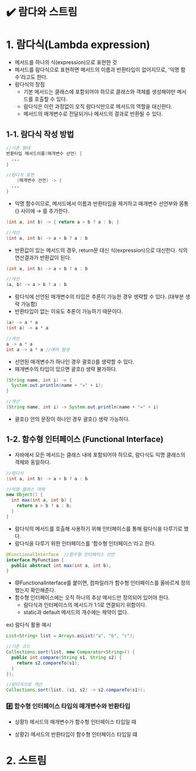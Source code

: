 # ✔️ 람다와 스트림

# 1. 람다식(Lambda expression)

- 메서드를 하나의 식(expression)으로 표현한 것
- 메서드를 람다식으로 표현하면 메서드의 이름과 반환타입이 없어지므로, '익명 함수'라고도 한다.
- 람다식의 장점
    - 기본 메서드는 클래스에 포함되어야 하므로 클래스와 객체를 생성해야만 메서드를 호출할 수 있다.
    - 람다식은 이런 과정없이 오직 람다식만으로 메서드의 역할을 대신한다.
    - 메서드의 매개변수로 전달되거나 메서드의 결과로 반환될 수 있다.
    
## 1-1. 람다식 작성 방법
```java
//기존 형태
반환타입 메서드이름(매개변수 선언) {
  ...  
}

//람다식 표현
    (매개변수 선언) -> {
  ...  
}
```
- 익명 함수이므로, 메서드에서 이름과 반환타입을 제거하고 매개변수 선언부와 몸통{} 사이에 → 를 추가한다.

```java
(int a, int b) -> { return a > b ? a : b; }

//개선
(int a, int b) -> a > b ? a : b
```
- 반환값이 있는 메서드의 경우, return문 대신 식(expression)으로 대신한다. 식의 연산결과가 반환값이 된다.

```java
(int a, int b) -> a > b ? a : b

//개선
(a, b) -> a > b ? a : b
```
- 람다식에 선언된 매개변수의 타입은 추론이 가능한 경우 생략할 수 있다. (대부분 생략 가능함)
- 반환타입이 없는 이유도 추론이 가능하기 때문이다.

```java
(a) -> a * a
(int a) -> a * a

//개선
a -> a * a
int a -> a * a //에러 발생
```
- 선언된 매개변수가 하나인 경우 괄호()를 생략할 수 있다.
- 매개변수의 타입이 있으면 괄호() 생략 불가하다.

```java
(String name, int i) -> {
  System.out.println(name + "=" + i);   
}

//개선
(String name, int i) -> System.out.println(name + "=" + i)
```
- 괄호{} 안의 문장이 하나인 경우 괄호{} 생략 가능하다.

## 1-2. 함수형 인터페이스 (Functional Interface)
- 자바에서 모든 메서드는 클래스 내에 포함되어야 하므로, 람다식도 익명 클래스의 객체와 동일하다.
```java
//람다식
(int a, int b) -> a > b ? a : b

//익명 클래스 객체
new Object() {
  int max(int a, int b) {
    return a > b ? a : b;
  }   
}
```
- 람다식의 메서드를 호출해 사용하기 위해 인터페이스를 통해 람다식을 다루기로 했다.
- 람다식을 다루기 위한 인터페이스를 '함수형 인터페이스'라고 한다.

```java
@FunctionalInterface  //함수형 인터페이스 선언
interface MyFunction {
  public abstract int max(int a, int b);
}
```
- @FunctionalInterface를 붙이면, 컴파일러가 함수형 인터페이스를 올바르게 정의했는지 확인해준다.
- 함수형 인터페이스에는 오직 하나의 추상 메서드만 정의되어 있어야 한다.
  - 람다식과 인터페이스의 메서드가 1:1로 연결되기 위함이다.
  - static과 default 메서드의 개수에는 제약이 없다.
  

ex) 람다식 활용 예시
```java
List<String> list = Arrays.asList("a", "b", "c");

//기존 코드
Collections.sort(list, new Comparator<String>() {
  public int compare(String s1, String s2) {
    return s2.compareTo(s1);
  }
});

//람다식으로 개선
Collections.sort(list, (s1, s2) -> s2.compareTo(s1));
```

### #️⃣ 함수형 인터페이스 타입의 매개변수와 반환타입
- 상황1) 메서드의 매개변수가 함수형 인터페이스 타입일 때

- 상황2) 메서드의 반환타입이 함수형 인터페이스 타입일 떄

# 2. 스트림

